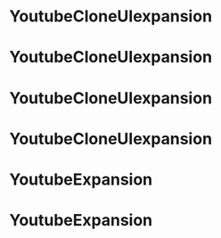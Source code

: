 # YoutubeCloneUIexpansion
# YoutubeCloneUIexpansion
# YoutubeCloneUIexpansion
# YoutubeCloneUIexpansion
# YoutubeExpansion
# YoutubeExpansion
